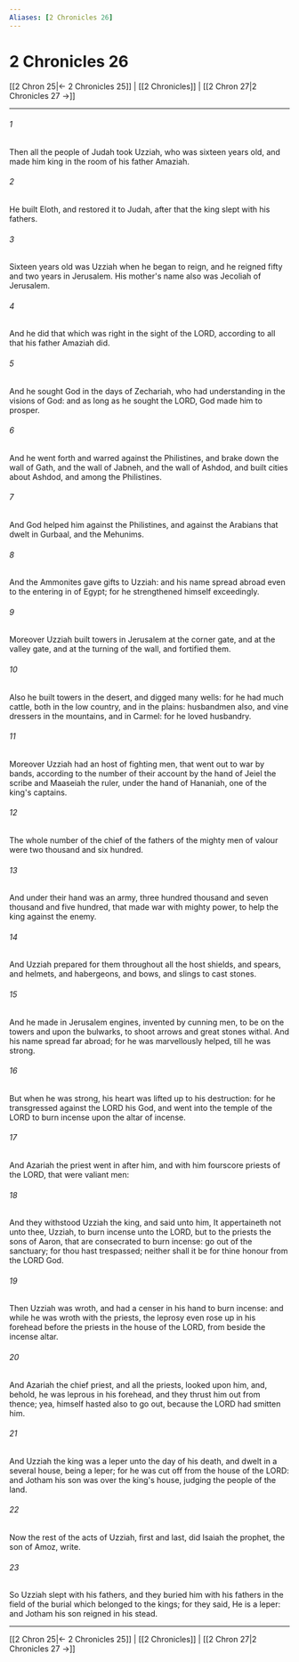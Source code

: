 ```yaml
---
Aliases: [2 Chronicles 26]
---
```

# 2 Chronicles 26

[[2 Chron 25|← 2 Chronicles 25]] | [[2 Chronicles]] | [[2 Chron 27|2 Chronicles 27 →]]
***



###### 1 
Then all the people of Judah took Uzziah, who was sixteen years old, and made him king in the room of his father Amaziah. 

###### 2 
He built Eloth, and restored it to Judah, after that the king slept with his fathers. 

###### 3 
Sixteen years old was Uzziah when he began to reign, and he reigned fifty and two years in Jerusalem. His mother's name also was Jecoliah of Jerusalem. 

###### 4 
And he did that which was right in the sight of the LORD, according to all that his father Amaziah did. 

###### 5 
And he sought God in the days of Zechariah, who had understanding in the visions of God: and as long as he sought the LORD, God made him to prosper. 

###### 6 
And he went forth and warred against the Philistines, and brake down the wall of Gath, and the wall of Jabneh, and the wall of Ashdod, and built cities about Ashdod, and among the Philistines. 

###### 7 
And God helped him against the Philistines, and against the Arabians that dwelt in Gurbaal, and the Mehunims. 

###### 8 
And the Ammonites gave gifts to Uzziah: and his name spread abroad even to the entering in of Egypt; for he strengthened himself exceedingly. 

###### 9 
Moreover Uzziah built towers in Jerusalem at the corner gate, and at the valley gate, and at the turning of the wall, and fortified them. 

###### 10 
Also he built towers in the desert, and digged many wells: for he had much cattle, both in the low country, and in the plains: husbandmen also, and vine dressers in the mountains, and in Carmel: for he loved husbandry. 

###### 11 
Moreover Uzziah had an host of fighting men, that went out to war by bands, according to the number of their account by the hand of Jeiel the scribe and Maaseiah the ruler, under the hand of Hananiah, one of the king's captains. 

###### 12 
The whole number of the chief of the fathers of the mighty men of valour were two thousand and six hundred. 

###### 13 
And under their hand was an army, three hundred thousand and seven thousand and five hundred, that made war with mighty power, to help the king against the enemy. 

###### 14 
And Uzziah prepared for them throughout all the host shields, and spears, and helmets, and habergeons, and bows, and slings to cast stones. 

###### 15 
And he made in Jerusalem engines, invented by cunning men, to be on the towers and upon the bulwarks, to shoot arrows and great stones withal. And his name spread far abroad; for he was marvellously helped, till he was strong. 

###### 16 
But when he was strong, his heart was lifted up to his destruction: for he transgressed against the LORD his God, and went into the temple of the LORD to burn incense upon the altar of incense. 

###### 17 
And Azariah the priest went in after him, and with him fourscore priests of the LORD, that were valiant men: 

###### 18 
And they withstood Uzziah the king, and said unto him, It appertaineth not unto thee, Uzziah, to burn incense unto the LORD, but to the priests the sons of Aaron, that are consecrated to burn incense: go out of the sanctuary; for thou hast trespassed; neither shall it be for thine honour from the LORD God. 

###### 19 
Then Uzziah was wroth, and had a censer in his hand to burn incense: and while he was wroth with the priests, the leprosy even rose up in his forehead before the priests in the house of the LORD, from beside the incense altar. 

###### 20 
And Azariah the chief priest, and all the priests, looked upon him, and, behold, he was leprous in his forehead, and they thrust him out from thence; yea, himself hasted also to go out, because the LORD had smitten him. 

###### 21 
And Uzziah the king was a leper unto the day of his death, and dwelt in a several house, being a leper; for he was cut off from the house of the LORD: and Jotham his son was over the king's house, judging the people of the land. 

###### 22 
Now the rest of the acts of Uzziah, first and last, did Isaiah the prophet, the son of Amoz, write. 

###### 23 
So Uzziah slept with his fathers, and they buried him with his fathers in the field of the burial which belonged to the kings; for they said, He is a leper: and Jotham his son reigned in his stead.

***
[[2 Chron 25|← 2 Chronicles 25]] | [[2 Chronicles]] | [[2 Chron 27|2 Chronicles 27 →]]
